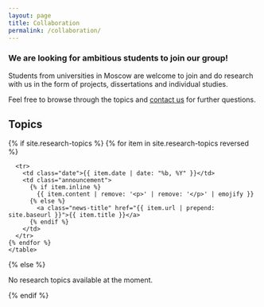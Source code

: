 ```yaml
---
layout: page
title: Collaboration
permalink: /collaboration/
---
```



### We are looking for ambitious students to join our group!

Students from universities in Moscow are welcome to join and do research with us in the form of projects, dissertations and individual studies.

Feel free to browse through the topics and [contact us](/contact/) for further questions.

## Topics

<div class="news-details">
  {% if site.research-topics  %}
    <table>
      {% for item in site.research-topics reversed %}
    
      <tr>
        <td class="date">{{ item.date | date: "%b, %Y" }}</td>
        <td class="announcement">
          {% if item.inline %}
            {{ item.content | remove: '<p>' | remove: '</p>' | emojify }}
          {% else %}
            <a class="news-title" href="{{ item.url | prepend: site.baseurl }}">{{ item.title }}</a>
          {% endif %}
        </td>
      </tr>
    {% endfor %}
    </table>
  {% else %}
    <p>No research topics available at the moment.</p>
  {% endif %}
</div>